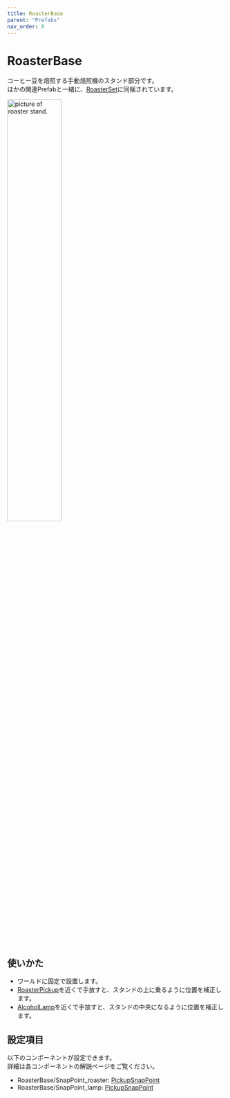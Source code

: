 ```yaml
---
title: RoasterBase
parent: "Prefabs"
nav_order: 8
---
```


# RoasterBase

コーヒー豆を焙煎する手動焙煎機のスタンド部分です。  
ほかの関連Prefabと一緒に、[RoasterSet]に同梱されています。

<img src="{{site.baseurl}}/assets/images/prefabs/RoasterBase.png" width="50%" alt="picture of roaster stand.">


## 使いかた

- ワールドに固定で設置します。
- [RoasterPickup]を近くで手放すと、スタンドの上に乗るように位置を補正します。
- [AlcoholLamp]を近くで手放すと、スタンドの中央になるように位置を補正します。


## 設定項目

以下のコンポーネントが設定できます。  
詳細は各コンポーネントの解説ページをご覧ください。

- RoasterBase/SnapPoint_roaster: [PickupSnapPoint]
- RoasterBase/SnapPoint_lamp: [PickupSnapPoint]



[RoasterSet]: /docs/prefabs/RoasterSet
[RoasterPickup]: /docs/prefabs/RoasterPickup
[AlcoholLamp]: /docs/prefabs/AlcoholLamp
[PickupSnapPoint]: /docs/udon/PickupSnapPoint

